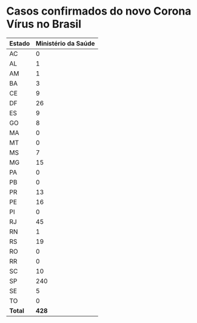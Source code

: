 # Casos confirmados do novo Corona Vírus no Brasil

Estado | Ministério da Saúde
------ | -------------------
AC | 0
AL | 1
AM | 1
BA | 3
CE | 9
DF | 26
ES | 9
GO | 8
MA | 0
MT | 0
MS | 7
MG | 15
PA | 0
PB | 0
PR | 13
PE | 16
PI | 0
RJ | 45
RN | 1
RS | 19
RO | 0
RR | 0
SC | 10
SP | 240
SE | 5
TO | 0
**Total** | **428**